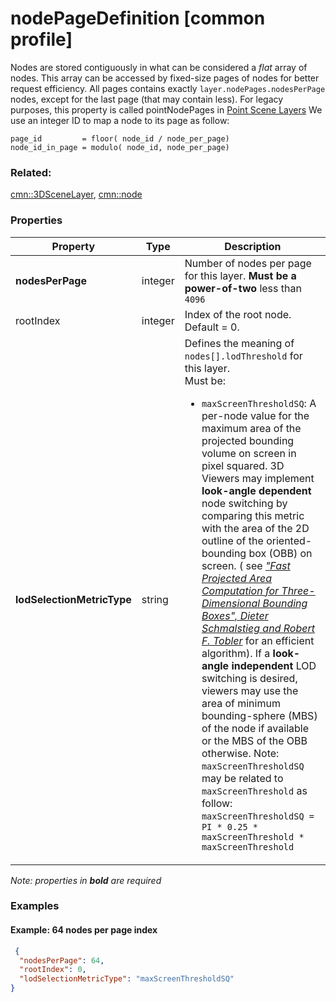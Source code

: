 # nodePageDefinition [common profile]



Nodes are stored contiguously in what can be considered a _flat_ array of nodes. This array can be accessed by fixed-size pages of nodes for better request efficiency.
All pages contains exactly `layer.nodePages.nodesPerPage` nodes, except for the last page (that may contain less).
For legacy purposes, this property is called pointNodePages in [Point Scene Layers](3DSceneLayer.psl.md)
We use an integer ID to map a node to its page as follow:
 ```
page_id         = floor( node_id / node_per_page)
node_id_in_page = modulo( node_id, node_per_page)
 ```



### Related:

[cmn::3DSceneLayer](3DSceneLayer.cmn.md), [cmn::node](node.cmn.md)
### Properties

| Property | Type | Description |
| --- | --- | --- |
| **nodesPerPage** | integer | Number of nodes per page for this layer. **Must be a power-of-two** less than `4096` |
| rootIndex | integer | Index of the root node.  Default = 0. |
| **lodSelectionMetricType** | string | Defines the meaning of `nodes[].lodThreshold` for this layer.<div>Must be:<ul><li>`maxScreenThresholdSQ`: A per-node value for the maximum area of the projected bounding volume on screen in pixel squared. 3D Viewers may implement **look-angle dependent** node switching by comparing this metric with the area of the 2D outline of the oriented-bounding box (OBB) on screen. ( see [_"Fast Projected Area Computation for Three-Dimensional Bounding Boxes", Dieter Schmalstieg and Robert F. Tobler_](https://pdfs.semanticscholar.org/1f59/8266e387cf367702d16acf5a4e02cc72cb99.pdf) for an efficient algorithm). If a **look-angle independent** LOD switching is desired, viewers may use the area of minimum bounding-sphere (MBS) of the node if available or the MBS of the OBB otherwise. Note:  `maxScreenThresholdSQ` may be related to `maxScreenThreshold` as follow:  `maxScreenThresholdSQ = PI * 0.25 * maxScreenThreshold * maxScreenThreshold`</li></ul></div> |

*Note: properties in **bold** are required*

### Examples 

#### Example: 64 nodes per page index 

```json
 {
  "nodesPerPage": 64,
  "rootIndex": 0,
  "lodSelectionMetricType": "maxScreenThresholdSQ"
} 
```

